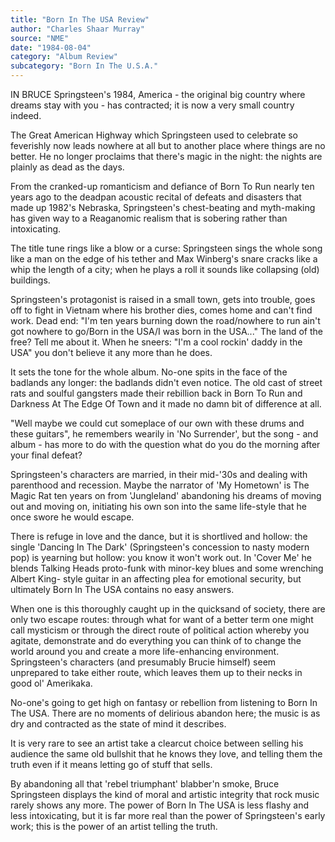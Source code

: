 ```yaml
---
title: "Born In The USA Review"
author: "Charles Shaar Murray"
source: "NME"
date: "1984-08-04"
category: "Album Review"
subcategory: "Born In The U.S.A."
---
```


IN BRUCE Springsteen's 1984, America - the original big country where dreams stay with you - has contracted; it is now a very small country indeed.

The Great American Highway which Springsteen used to celebrate so feverishly now leads nowhere at all but to another place where things are no better. He no longer proclaims that there's magic in the night: the nights are plainly as dead as the days.

From the cranked-up romanticism and defiance of Born To Run nearly ten years ago to the deadpan acoustic recital of defeats and disasters that made up 1982's Nebraska, Springsteen's chest-beating and myth-making has given way to a Reaganomic realism that is sobering rather than intoxicating.

The title tune rings like a blow or a curse: Springsteen sings the whole song like a man on the edge of his tether and Max Winberg's snare cracks like a whip the length of a city; when he plays a roll it sounds like collapsing (old) buildings.

Springsteen's protagonist is raised in a small town, gets into trouble, goes off to fight in Vietnam where his brother dies, comes home and can't find work. Dead end: "I'm ten years burning down the road/nowhere to run ain't got nowhere to go/Born in the USA/I was born in the USA..." The land of the free? Tell me about it. When he sneers: "I'm a cool rockin' daddy in the USA" you don't believe it any more than he does.

It sets the tone for the whole album. No-one spits in the face of the badlands any longer: the badlands didn't even notice. The old cast of street rats and soulful gangsters made their rebillion back in Born To Run and Darkness At The Edge Of Town and it made no damn bit of difference at all.

"Well maybe we could cut someplace of our own with these drums and these guitars", he remembers wearily in 'No Surrender', but the song - and album - has more to do with the question what do you do the morning after your final defeat?

Springsteen's characters are married, in their mid-'30s and dealing with parenthood and recession. Maybe the narrator of 'My Hometown' is The Magic Rat ten years on from 'Jungleland' abandoning his dreams of moving out and moving on, initiating his own son into the same life-style that he once swore he would escape.

There is refuge in love and the dance, but it is shortlived and hollow: the single 'Dancing In The Dark' (Springsteen's concession to nasty modern pop) is yearning but hollow: you know it won't work out. In 'Cover Me' he blends Talking Heads proto-funk with minor-key blues and some wrenching Albert King- style guitar in an affecting plea for emotional security, but ultimately Born In The USA contains no easy answers.

When one is this thoroughly caught up in the quicksand of society, there are only two escape routes: through what for want of a better term one might call mysticism or through the direct route of political action whereby you agitate, demonstrate and do everything you can think of to change the world around you and create a more life-enhancing environment. Springsteen's characters (and presumably Brucie himself) seem unprepared to take either route, which leaves them up to their necks in good ol' Amerikaka.

No-one's going to get high on fantasy or rebellion from listening to Born In The USA. There are no moments of delirious abandon here; the music is as dry and contracted as the state of mind it describes.

It is very rare to see an artist take a clearcut choice between selling his audience the same old bullshit that he knows they love, and telling them the truth even if it means letting go of stuff that sells.

By abandoning all that 'rebel triumphant' blabber'n smoke, Bruce Springsteen displays the kind of moral and artistic integrity that rock music rarely shows any more. The power of Born In The USA is less flashy and less intoxicating, but it is far more real than the power of Springsteen's early work; this is the power of an artist telling the truth.